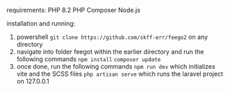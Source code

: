 requirements:
PHP 8.2
PHP Composer
Node.js

installation and running:

1. powershell
   `git clone https://github.com/skff-err/feego2`
   on any directory
2. navigate into folder feegot within the earlier directory and run the following commands
   `npm install`
   `composer update`
3. once done, run the following commands
   `npm run dev` which initializes vite and the SCSS files
   `php artisan serve` which runs the laravel project on 127.0.0.1
